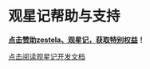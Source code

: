 # 观星记帮助与支持

**[点击赞助zestela、观星记，获取特别权益](https://afdian.net/a/zestela)！**

[点击阅读观星记开发文档](https://github.com/zestela/Starte-PC/wiki/Starte-Development-Document)
